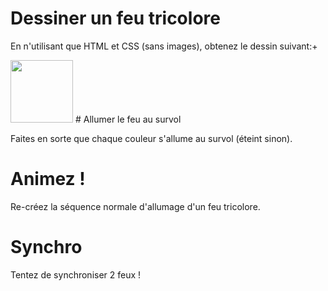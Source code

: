 # Dessiner un feu tricolore

En n'utilisant que HTML et CSS (sans images), obtenez le dessin suivant:+


<img width='100' src='https://github.com/FabriqueNumeriquePau/HTML-CSS/blob/master/2_CssAvance/Feu%20!/Capture1.PNG'>
# Allumer le feu au survol 

Faites en sorte que chaque couleur s'allume au survol (éteint sinon).

# Animez ! 

Re-créez la séquence normale d'allumage d'un feu tricolore.

# Synchro

Tentez de synchroniser 2 feux !
